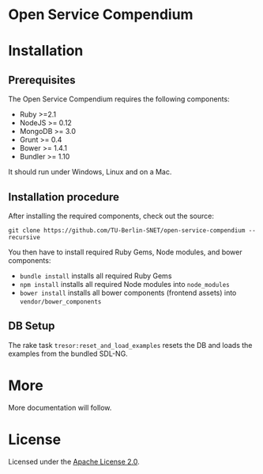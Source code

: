 Open Service Compendium
=======================

Installation
============

Prerequisites
-------------

The Open Service Compendium requires the following components:

* Ruby >=2.1
* NodeJS >= 0.12
* MongoDB >= 3.0
* Grunt >= 0.4
* Bower >= 1.4.1
* Bundler >= 1.10

It should run under Windows, Linux and on a Mac.

Installation procedure
----------------------

After installing the required components, check out the source:

`git clone https://github.com/TU-Berlin-SNET/open-service-compendium --recursive`

You then have to install required Ruby Gems, Node modules, and bower components:

* `bundle install` installs all required Ruby Gems
* `npm install` installs all required Node modules into `node_modules`
* `bower install` installs all bower components (frontend assets) into `vendor/bower_components`

DB Setup
--------

The rake task `tresor:reset_and_load_examples` resets the DB and loads the examples from the bundled SDL-NG.

More
====

More documentation will follow.

License
=======

Licensed under the [Apache License 2.0](http://www.apache.org/licenses/LICENSE-2.0.html).
